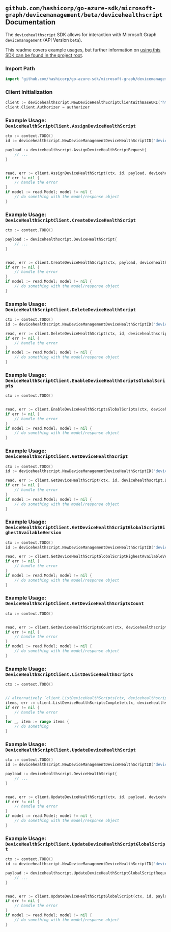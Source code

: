 
## `github.com/hashicorp/go-azure-sdk/microsoft-graph/devicemanagement/beta/devicehealthscript` Documentation

The `devicehealthscript` SDK allows for interaction with Microsoft Graph `devicemanagement` (API Version `beta`).

This readme covers example usages, but further information on [using this SDK can be found in the project root](https://github.com/hashicorp/go-azure-sdk/tree/main/docs).

### Import Path

```go
import "github.com/hashicorp/go-azure-sdk/microsoft-graph/devicemanagement/beta/devicehealthscript"
```


### Client Initialization

```go
client := devicehealthscript.NewDeviceHealthScriptClientWithBaseURI("https://graph.microsoft.com")
client.Client.Authorizer = authorizer
```


### Example Usage: `DeviceHealthScriptClient.AssignDeviceHealthScript`

```go
ctx := context.TODO()
id := devicehealthscript.NewDeviceManagementDeviceHealthScriptID("deviceHealthScriptId")

payload := devicehealthscript.AssignDeviceHealthScriptRequest{
	// ...
}


read, err := client.AssignDeviceHealthScript(ctx, id, payload, devicehealthscript.DefaultAssignDeviceHealthScriptOperationOptions())
if err != nil {
	// handle the error
}
if model := read.Model; model != nil {
	// do something with the model/response object
}
```


### Example Usage: `DeviceHealthScriptClient.CreateDeviceHealthScript`

```go
ctx := context.TODO()

payload := devicehealthscript.DeviceHealthScript{
	// ...
}


read, err := client.CreateDeviceHealthScript(ctx, payload, devicehealthscript.DefaultCreateDeviceHealthScriptOperationOptions())
if err != nil {
	// handle the error
}
if model := read.Model; model != nil {
	// do something with the model/response object
}
```


### Example Usage: `DeviceHealthScriptClient.DeleteDeviceHealthScript`

```go
ctx := context.TODO()
id := devicehealthscript.NewDeviceManagementDeviceHealthScriptID("deviceHealthScriptId")

read, err := client.DeleteDeviceHealthScript(ctx, id, devicehealthscript.DefaultDeleteDeviceHealthScriptOperationOptions())
if err != nil {
	// handle the error
}
if model := read.Model; model != nil {
	// do something with the model/response object
}
```


### Example Usage: `DeviceHealthScriptClient.EnableDeviceHealthScriptsGlobalScripts`

```go
ctx := context.TODO()


read, err := client.EnableDeviceHealthScriptsGlobalScripts(ctx, devicehealthscript.DefaultEnableDeviceHealthScriptsGlobalScriptsOperationOptions())
if err != nil {
	// handle the error
}
if model := read.Model; model != nil {
	// do something with the model/response object
}
```


### Example Usage: `DeviceHealthScriptClient.GetDeviceHealthScript`

```go
ctx := context.TODO()
id := devicehealthscript.NewDeviceManagementDeviceHealthScriptID("deviceHealthScriptId")

read, err := client.GetDeviceHealthScript(ctx, id, devicehealthscript.DefaultGetDeviceHealthScriptOperationOptions())
if err != nil {
	// handle the error
}
if model := read.Model; model != nil {
	// do something with the model/response object
}
```


### Example Usage: `DeviceHealthScriptClient.GetDeviceHealthScriptGlobalScriptHighestAvailableVersion`

```go
ctx := context.TODO()
id := devicehealthscript.NewDeviceManagementDeviceHealthScriptID("deviceHealthScriptId")

read, err := client.GetDeviceHealthScriptGlobalScriptHighestAvailableVersion(ctx, id, devicehealthscript.DefaultGetDeviceHealthScriptGlobalScriptHighestAvailableVersionOperationOptions())
if err != nil {
	// handle the error
}
if model := read.Model; model != nil {
	// do something with the model/response object
}
```


### Example Usage: `DeviceHealthScriptClient.GetDeviceHealthScriptsCount`

```go
ctx := context.TODO()


read, err := client.GetDeviceHealthScriptsCount(ctx, devicehealthscript.DefaultGetDeviceHealthScriptsCountOperationOptions())
if err != nil {
	// handle the error
}
if model := read.Model; model != nil {
	// do something with the model/response object
}
```


### Example Usage: `DeviceHealthScriptClient.ListDeviceHealthScripts`

```go
ctx := context.TODO()


// alternatively `client.ListDeviceHealthScripts(ctx, devicehealthscript.DefaultListDeviceHealthScriptsOperationOptions())` can be used to do batched pagination
items, err := client.ListDeviceHealthScriptsComplete(ctx, devicehealthscript.DefaultListDeviceHealthScriptsOperationOptions())
if err != nil {
	// handle the error
}
for _, item := range items {
	// do something
}
```


### Example Usage: `DeviceHealthScriptClient.UpdateDeviceHealthScript`

```go
ctx := context.TODO()
id := devicehealthscript.NewDeviceManagementDeviceHealthScriptID("deviceHealthScriptId")

payload := devicehealthscript.DeviceHealthScript{
	// ...
}


read, err := client.UpdateDeviceHealthScript(ctx, id, payload, devicehealthscript.DefaultUpdateDeviceHealthScriptOperationOptions())
if err != nil {
	// handle the error
}
if model := read.Model; model != nil {
	// do something with the model/response object
}
```


### Example Usage: `DeviceHealthScriptClient.UpdateDeviceHealthScriptGlobalScript`

```go
ctx := context.TODO()
id := devicehealthscript.NewDeviceManagementDeviceHealthScriptID("deviceHealthScriptId")

payload := devicehealthscript.UpdateDeviceHealthScriptGlobalScriptRequest{
	// ...
}


read, err := client.UpdateDeviceHealthScriptGlobalScript(ctx, id, payload, devicehealthscript.DefaultUpdateDeviceHealthScriptGlobalScriptOperationOptions())
if err != nil {
	// handle the error
}
if model := read.Model; model != nil {
	// do something with the model/response object
}
```
